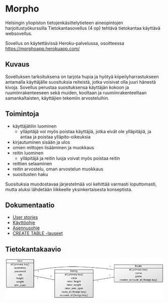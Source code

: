 # Morpho

Helsingin yliopiston tietojenkäsittelytieteen aineopintojen harjoitustyökurssilla Tietokantasovellus (4 op) tehtävä tietokantaa käyttävä websovellus.

Sovellus on käytettävissä Heroku-palvelussa, osoitteessa https://morphoapp.herokuapp.com/

## Kuvaus
Sovelluksen tarkoituksena on tarjota hupia ja hyötyä kiipeilyharrastukseen antamalla käyttäjälle suosituksia reiteistä, jotka voisivat olla juuri hänestä kivoja. Sovellus perustaa suosituksensa käyttäjän kokoon ja ruumiinrakenteeseen sekä muiden, kooltaan ja ruumiinrakenteeltaan samankaltaisten, käyttäjien tekemiin arvosteluihin.

## Toimintoja
- käyttäjätilin luominen
  - ylläpitäjä voi myös poistaa käyttäjiä, jotka eivät ole ylläpitäjiä, ja antaa ja poistaa ylläpito-oikeuksia
- kirjautuminen sisään ja ulos
- omien mittojen lisääminen ja muokkaus
- reitin luominen
  - ylläpitäjä ja reitin luoja voivat myös poistaa reitin
- reittien selaaminen
- reitin arvostelu, oman arvostelun muokkaus
- suositusten haku

Suosituksia muodostavaa järjestelmää voi kehittää varmasti loputtomasti, mutta aluksi lähdetään liikkeelle yksinkertaisesta konseptista.

## Dokumentaatio
- [User stories](https://github.com/sainikumara/morpho/blob/master/documentation/userstories.md)
- [Käyttöohje](https://github.com/sainikumara/morpho/blob/master/documentation/kayttoohje.md)
- [Asennusohje](https://github.com/sainikumara/morpho/blob/master/documentation/asennusohje.md)
- [CREATE TABLE -lauseet](https://github.com/sainikumara/morpho/blob/master/documentation/createtable.md)

## Tietokantakaavio
![alt text](https://github.com/sainikumara/morpho/blob/master/documentation/tietokantakaavio.png "Tietokantakaavio")
